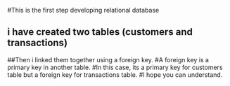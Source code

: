 #This is the first step developing relational database
## i have created two tables (customers and transactions)
##Then i linked them together using a foreign key.
#A foreign key is a primary key in another table.
#In this case, its a primary key for customers table but a foreign key for transactions table.
#I hope you can understand.
